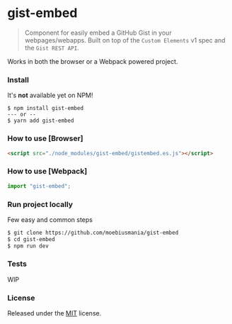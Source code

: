 # gist-embed

> Component for easily embed a GitHub Gist in your webpages/webapps. Built on top of the `Custom Elements` v1 spec and the `Gist REST API`.

Works in both the browser or a Webpack powered project.

### Install

It's **not** available yet on NPM!

```
$ npm install gist-embed
--- or --
$ yarn add gist-embed
```

### How to use [Browser]

```html
<script src="./node_modules/gist-embed/gistembed.es.js"></script>
```

### How to use [Webpack]

```javascript
import "gist-embed";
```

### Run project locally

Few easy and common steps

```bash
$ git clone https://github.com/moebiusmania/gist-embed
$ cd gist-embed
$ npm run dev
```

### Tests

WIP

### License

Released under the [MIT](LICENSE) license.
